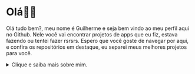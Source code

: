
# Olá👋🏻

Olá tudo bem?, meu nome é Guilherme e seja bem vindo ao meu perfil aqui no Github. Nele você vai encontrar projetos de apps que eu fiz, estava fazendo ou tentei fazer rsrsrs. Espero que você goste de navegar por aqui, e confira os repositórios em destaque, eu separei meus melhores projetos para você.

<details><summary>Clique e saiba mais sobre mim.</summary>

## Sumário
- [Tecnologias trabalhadas](#tecnologias-trabalhadas)
- [Sobre mim](#sobre-mim)

## 👨🏻‍💻Tecnologias trabalhas
Já estudei diversas tecnologias, olha a lista das que eu me lembro:

- Javascript (médio)
  - NodeJS
  - Expo (React Native)
  - CLI
  - ReactDOM
  - Firebase
  - PWA (Service Workers)
- CSS (básico)
  - Grid e Flex Layout
- HTML 
- APIs
  - Gmail
  - Google Calendar
  - YouTube
  - GitHub
  - Agorithmia
  - Deezer
  - Vagalume
- OAuth com GitHub e Google
- Heroku
- Publicar pacotes no NPM
- Travis CI
- Github Actions e Pages
- Netlify
- SQL (basicão)
- Java (Basicão)

## 👨🏻Sobre mim
Sou um menino do interior apaixonado por tecnologia e desenvolvimento de software, comecei com 15 anos, na linguagem Python porém a minha vontade era criar apps para Android, aí eu conheci o DroidScript, nele tive meu contato com o Javascript, a linguagem que hoje mora no meu coração (enquanto eu não tenho uma mulher para amar, é claro).
Meus conhecimentos em programação começaram no YouTube vendo vídeos, de canais como Curso Em Vídeo, e lendo sites da web. Porém com 17 anos no meio de uma pandemia mundial, conclui um curso de Assistente de Desenvolvimento de Sistemas do Novotec Virtual. Nesse curso EAD tive algumas aulas de banco de dados e Java.
Para mim o mais legal da programação é que com esses conhecimentos consigo resolver problemas comuns do meu dia a dia.

## ✨Ídolos da TI
Pessoas que gostou muiiito na área da TI:

- [Filipe Deschamps](https://github.com/filipedeschamps): Cara, só tem uma palavra para definir ele: delicinha rsrsrs.
- [Diego Fernandes](https://github.com/diego3g): Um baita de um professor porreta, e vários dos meus conhecimentos de javascript devo a ele, muito obrigado.
- [Gabriel](https://github.com/gabrielfroes) e [Vanessa](https://github.com/vweberfroes): São duas pessoas fantásticas que compartilham bastante conhecimento desse mundo da programação.
- [Gustavo Guanabara](https://github.com/gustavoguanabara): O grande mestre. Com ele aprendi um pouco sobre python pois não tive como terminar o curso GRATUITO e COMPLETO dele.

## 🛰️Minhas redes sociais
[![Facebook Badge](https://img.shields.io/static/v1?label=Facebook:&message=gsbenevides2&color=3b5998&labelColor=3b5998&logo=facebook&logoColor=ffffff)](https://facebook.com/gsbenevides2)
[![Instagram Badge](https://img.shields.io/static/v1?label=Instagram:&message=@gsbenevides2&labelColor=bc2a8d&color=bc2a8d&logo=instagram&logoColor=ffffff)](https://instagram.com/gsbenevides2)
[![Twitter Badge](https://img.shields.io/static/v1?label=Twitter:&message=@gsbenevides2&logo=twitter&color=00acee&labelColor=00acee&logoColor=fff&style=flat-square)](https://twitter.com/gsbenevides2)
[![Facebook Badge](https://img.shields.io/static/v1?label=LinkedIn:&message=Guilherme%20da%20Silva%20Benevides&color=0e76a8&labelColor=0e76a8&logo=linkedin&logoColor=ffffff)](https://linkedIn.com/in/gsbenevides2)
</details>
<!--stackedit_data:
eyJoaXN0b3J5IjpbLTUwNDc2NDU4LC0xNDEwNTg4NDk0LC02MT
Y3OTAyNTMsMTc5Mzk2NDg3OCw3NzcwODYwMDEsMTg0MjgyNzk4
NSwtMTQ5MzUwOTA3MF19
-->